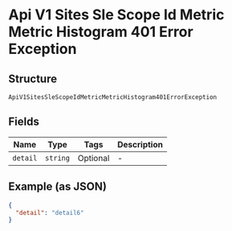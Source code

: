 
# Api V1 Sites Sle Scope Id Metric Metric Histogram 401 Error Exception

## Structure

`ApiV1SitesSleScopeIdMetricMetricHistogram401ErrorException`

## Fields

| Name | Type | Tags | Description |
|  --- | --- | --- | --- |
| `detail` | `string` | Optional | - |

## Example (as JSON)

```json
{
  "detail": "detail6"
}
```

